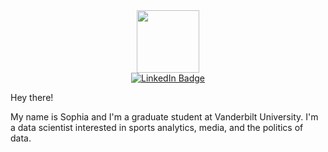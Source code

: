 <div id="header" align="center">
  <img src="https://media-exp1.licdn.com/dms/image/C5603AQHoF2UdaL0BVw/profile-displayphoto-shrink_400_400/0/1662057402922?e=1668643200&v=beta&t=pZ03WFBTJfKDLPiOA8AVLMgFPx5rKP4WN4zPgwCimT0" width="100"/>
</div>


<div id="badges" align="center">
  <a href="https://www.linkedin.com/in/sophiatannir/">
    <img src="https://img.shields.io/badge/LinkedIn-blue?style=for-the-badge&logo=linkedin&logoColor=white" alt="LinkedIn Badge"/>
  </a>
</div>

Hey there!

My name is Sophia and I'm a graduate student at Vanderbilt University. I'm a data scientist interested in sports analytics, media, and the politics of data.

<!---
sophiatannir/sophiatannir is a ✨ special ✨ repository because its `README.md` (this file) appears on your GitHub profile.
You can click the Preview link to take a look at your changes.
--->
